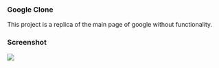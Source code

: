 ### Google Clone
This project is a replica of the main page of google without functionality.

### Screenshot

![](https://andresf-sanchezg.github.io/proyecto1-cloneGoogle/)
